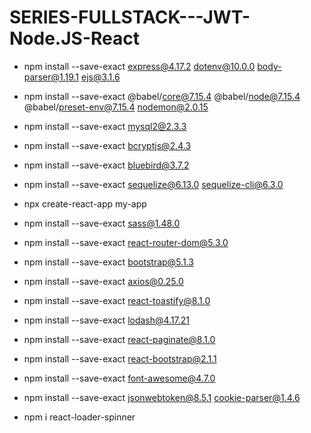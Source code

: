 # SERIES-FULLSTACK---JWT-Node.JS-React
- npm install --save-exact express@4.17.2 dotenv@10.0.0 body-parser@1.19.1 ejs@3.1.6
- npm install --save-exact @babel/core@7.15.4 @babel/node@7.15.4 @babel/preset-env@7.15.4 nodemon@2.0.15
- npm install --save-exact mysql2@2.3.3
- npm install --save-exact bcryptjs@2.4.3
- npm install --save-exact bluebird@3.7.2
- npm install --save-exact sequelize@6.13.0 sequelize-cli@6.3.0

- npx create-react-app my-app

- npm install --save-exact sass@1.48.0
- npm install --save-exact react-router-dom@5.3.0
- npm install --save-exact bootstrap@5.1.3
- npm install --save-exact axios@0.25.0
- npm install --save-exact react-toastify@8.1.0
- npm install --save-exact lodash@4.17.21
- npm install --save-exact react-paginate@8.1.0
- npm install --save-exact react-bootstrap@2.1.1
- npm install --save-exact font-awesome@4.7.0

- npm install --save-exact jsonwebtoken@8.5.1 cookie-parser@1.4.6
- npm i react-loader-spinner


